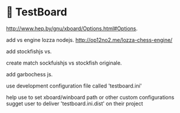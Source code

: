 # 🏁 TestBoard 

http://www.hep.by/gnu/xboard/Options.html#Options. 



add vs engine lozza nodejs. 
http://op12no2.me/lozza-chess-engine/  


add stockfishjs vs. 


create match sockfuishjs vs stockfish originale. 


add garbochess js.   

use development configuration file called 'testboard.ini'

help use to set xboard/winboard path or other custom configurations  
sugget user to deliver 'testboard.ini.dist' on their project  


